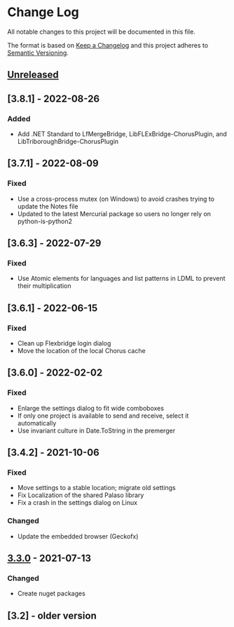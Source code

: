 # Change Log

All notable changes to this project will be documented in this file.

The format is based on [Keep a Changelog](http://keepachangelog.com/)
and this project adheres to [Semantic Versioning](http://semver.org/).

<!-- Available types of changes:
### Added
### Changed
### Fixed
### Deprecated
### Removed
### Security
-->

## [Unreleased]

## [3.8.1] - 2022-08-26

### Added

- Add .NET Standard to LfMergeBridge, LibFLExBridge-ChorusPlugin, and LibTriboroughBridge-ChorusPlugin

## [3.7.1] - 2022-08-09

### Fixed

- Use a cross-process mutex (on Windows) to avoid crashes trying to update the Notes file
- Updated to the latest Mercurial package so users no longer rely on python-is-python2

## [3.6.3] - 2022-07-29

### Fixed

- Use Atomic elements for languages and list patterns in LDML to prevent their multiplication

## [3.6.1] - 2022-06-15

### Fixed

- Clean up Flexbridge login dialog
- Move the location of the local Chorus cache

## [3.6.0] - 2022-02-02

### Fixed

- Enlarge the settings dialog to fit wide comboboxes
- If only one project is available to send and receive, select it automatically
- Use invariant culture in Date.ToString in the premerger

## [3.4.2] - 2021-10-06

### Fixed

- Move settings to a stable location; migrate old settings
- Fix Localization of the shared Palaso library
- Fix a crash in the settings dialog on Linux

### Changed

- Update the embedded browser (Geckofx)

## [3.3.0] - 2021-07-13

### Changed

- Create nuget packages

## [3.2] - older version

[Unreleased]: https://github.com/sillsdev/flexbridge/compare/v3.3.0...develop

[3.3.0]: https://github.com/sillsdev/flexbridge/compare/v3.2.1...v3.3.0
